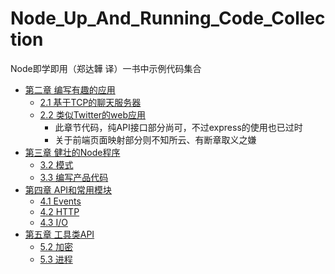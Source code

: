 # Node_Up_And_Running_Code_Collection
Node即学即用（郑达韡 译）一书中示例代码集合


* [第二章 编写有趣的应用](chapter2)
    * [2.1 基于TCP的聊天服务器](chapter2/section2.1)
    * [2.2 类似Twitter的web应用](chapter2/section2.2)
        * 此章节代码，纯API接口部分尚可，不过express的使用也已过时
        * 关于前端页面映射部分则不知所云、有断章取义之嫌
* [第三章 健壮的Node程序](chapter3)
    * [3.2 模式](chapter3/section3.2)
    * [3.3 编写产品代码](chapter3/section3.3)
* [第四章 API和常用模块](chapter4)
    * [4.1 Events](chapter4/section4.1)
    * [4.2 HTTP](chapter4/section4.2)
    * [4.3 I/O](chapter4/section4.3)
* [第五章 工具类API](chapter5)
    * [5.2 加密](chapter5/section5.2)
    * [5.3 进程](chapter5/section5.3)
    